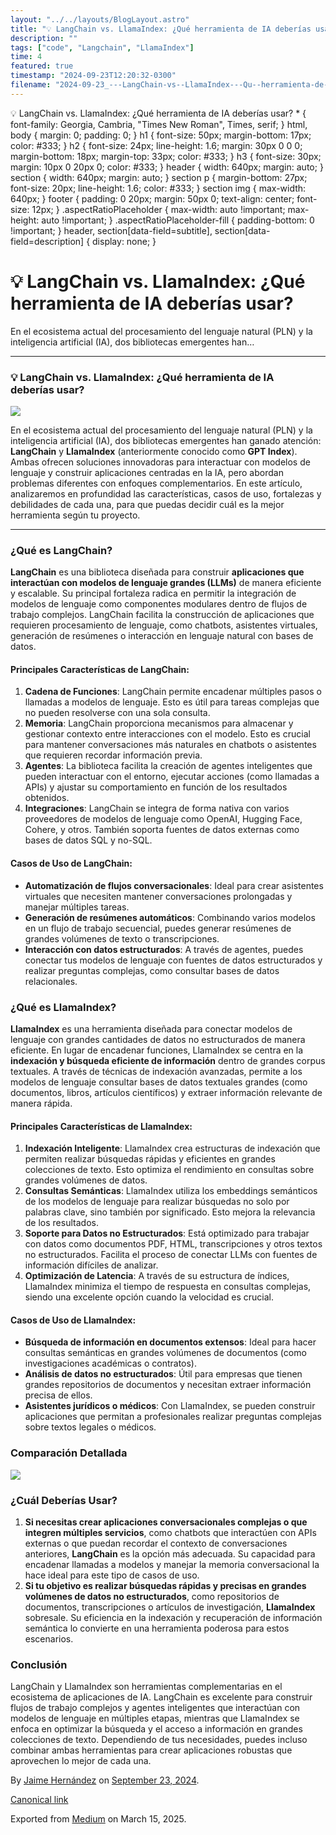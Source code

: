 ```yaml
---
layout: "../../layouts/BlogLayout.astro"
title: "💡 LangChain vs. LlamaIndex: ¿Qué herramienta de IA deberías usar?"
description: ""
tags: ["code", "Langchain", "LlamaIndex"]
time: 4
featured: true
timestamp: "2024-09-23T12:20:32-0300"
filename: "2024-09-23_---LangChain-vs--LlamaIndex---Qu--herramienta-de-IA-deber-as-usar--fe9c7014e3fd"
---
```


💡 LangChain vs. LlamaIndex: ¿Qué herramienta de IA deberías usar? \* { font-family: Georgia, Cambria, "Times New Roman", Times, serif; } html, body { margin: 0; padding: 0; } h1 { font-size: 50px; margin-bottom: 17px; color: #333; } h2 { font-size: 24px; line-height: 1.6; margin: 30px 0 0 0; margin-bottom: 18px; margin-top: 33px; color: #333; } h3 { font-size: 30px; margin: 10px 0 20px 0; color: #333; } header { width: 640px; margin: auto; } section { width: 640px; margin: auto; } section p { margin-bottom: 27px; font-size: 20px; line-height: 1.6; color: #333; } section img { max-width: 640px; } footer { padding: 0 20px; margin: 50px 0; text-align: center; font-size: 12px; } .aspectRatioPlaceholder { max-width: auto !important; max-height: auto !important; } .aspectRatioPlaceholder-fill { padding-bottom: 0 !important; } header, section\[data-field=subtitle\], section\[data-field=description\] { display: none; }

💡 LangChain vs. LlamaIndex: ¿Qué herramienta de IA deberías usar?
==================================================================

En el ecosistema actual del procesamiento del lenguaje natural (PLN) y la inteligencia artificial (IA), dos bibliotecas emergentes han…

* * *

### 💡 **LangChain vs. LlamaIndex: ¿Qué herramienta de IA deberías usar?**

![](https://cdn-images-1.medium.com/max/800/1*y53hApf7z1_tEk7xCymmcQ.png)

En el ecosistema actual del procesamiento del lenguaje natural (PLN) y la inteligencia artificial (IA), dos bibliotecas emergentes han ganado atención: **LangChain** y **LlamaIndex** (anteriormente conocido como **GPT Index**). Ambas ofrecen soluciones innovadoras para interactuar con modelos de lenguaje y construir aplicaciones centradas en la IA, pero abordan problemas diferentes con enfoques complementarios. En este artículo, analizaremos en profundidad las características, casos de uso, fortalezas y debilidades de cada una, para que puedas decidir cuál es la mejor herramienta según tu proyecto.

* * *

### ¿Qué es LangChain?

**LangChain** es una biblioteca diseñada para construir **aplicaciones que interactúan con modelos de lenguaje grandes (LLMs)** de manera eficiente y escalable. Su principal fortaleza radica en permitir la integración de modelos de lenguaje como componentes modulares dentro de flujos de trabajo complejos. LangChain facilita la construcción de aplicaciones que requieren procesamiento de lenguaje, como chatbots, asistentes virtuales, generación de resúmenes o interacción en lenguaje natural con bases de datos.

#### Principales Características de LangChain:

1.  **Cadena de Funciones**: LangChain permite encadenar múltiples pasos o llamadas a modelos de lenguaje. Esto es útil para tareas complejas que no pueden resolverse con una sola consulta.
2.  **Memoria**: LangChain proporciona mecanismos para almacenar y gestionar contexto entre interacciones con el modelo. Esto es crucial para mantener conversaciones más naturales en chatbots o asistentes que requieren recordar información previa.
3.  **Agentes**: La biblioteca facilita la creación de agentes inteligentes que pueden interactuar con el entorno, ejecutar acciones (como llamadas a APIs) y ajustar su comportamiento en función de los resultados obtenidos.
4.  **Integraciones**: LangChain se integra de forma nativa con varios proveedores de modelos de lenguaje como OpenAI, Hugging Face, Cohere, y otros. También soporta fuentes de datos externas como bases de datos SQL y no-SQL.

#### Casos de Uso de LangChain:

*   **Automatización de flujos conversacionales**: Ideal para crear asistentes virtuales que necesiten mantener conversaciones prolongadas y manejar múltiples tareas.
*   **Generación de resúmenes automáticos**: Combinando varios modelos en un flujo de trabajo secuencial, puedes generar resúmenes de grandes volúmenes de texto o transcripciones.
*   **Interacción con datos estructurados**: A través de agentes, puedes conectar tus modelos de lenguaje con fuentes de datos estructurados y realizar preguntas complejas, como consultar bases de datos relacionales.

### ¿Qué es LlamaIndex?

**LlamaIndex** es una herramienta diseñada para conectar modelos de lenguaje con grandes cantidades de datos no estructurados de manera eficiente. En lugar de encadenar funciones, LlamaIndex se centra en la **indexación y búsqueda eficiente de información** dentro de grandes corpus textuales. A través de técnicas de indexación avanzadas, permite a los modelos de lenguaje consultar bases de datos textuales grandes (como documentos, libros, artículos científicos) y extraer información relevante de manera rápida.

#### Principales Características de LlamaIndex:

1.  **Indexación Inteligente**: LlamaIndex crea estructuras de indexación que permiten realizar búsquedas rápidas y eficientes en grandes colecciones de texto. Esto optimiza el rendimiento en consultas sobre grandes volúmenes de datos.
2.  **Consultas Semánticas**: LlamaIndex utiliza los embeddings semánticos de los modelos de lenguaje para realizar búsquedas no solo por palabras clave, sino también por significado. Esto mejora la relevancia de los resultados.
3.  **Soporte para Datos no Estructurados**: Está optimizado para trabajar con datos como documentos PDF, HTML, transcripciones y otros textos no estructurados. Facilita el proceso de conectar LLMs con fuentes de información difíciles de analizar.
4.  **Optimización de Latencia**: A través de su estructura de índices, LlamaIndex minimiza el tiempo de respuesta en consultas complejas, siendo una excelente opción cuando la velocidad es crucial.

#### Casos de Uso de LlamaIndex:

*   **Búsqueda de información en documentos extensos**: Ideal para hacer consultas semánticas en grandes volúmenes de documentos (como investigaciones académicas o contratos).
*   **Análisis de datos no estructurados**: Útil para empresas que tienen grandes repositorios de documentos y necesitan extraer información precisa de ellos.
*   **Asistentes jurídicos o médicos**: Con LlamaIndex, se pueden construir aplicaciones que permitan a profesionales realizar preguntas complejas sobre textos legales o médicos.

### Comparación Detallada

![](https://cdn-images-1.medium.com/max/800/1*wr1z_wtWEP7HPDPYNFOYZA.png)

### ¿Cuál Deberías Usar?

1.  **Si necesitas crear aplicaciones conversacionales complejas o que integren múltiples servicios**, como chatbots que interactúen con APIs externas o que puedan recordar el contexto de conversaciones anteriores, **LangChain** es la opción más adecuada. Su capacidad para encadenar llamadas a modelos y manejar la memoria conversacional la hace ideal para este tipo de casos de uso.
2.  **Si tu objetivo es realizar búsquedas rápidas y precisas en grandes volúmenes de datos no estructurados**, como repositorios de documentos, transcripciones o artículos de investigación, **LlamaIndex** sobresale. Su eficiencia en la indexación y recuperación de información semántica lo convierte en una herramienta poderosa para estos escenarios.

### Conclusión

LangChain y LlamaIndex son herramientas complementarias en el ecosistema de aplicaciones de IA. LangChain es excelente para construir flujos de trabajo complejos y agentes inteligentes que interactúan con modelos de lenguaje en múltiples etapas, mientras que LlamaIndex se enfoca en optimizar la búsqueda y el acceso a información en grandes colecciones de texto. Dependiendo de tus necesidades, puedes incluso combinar ambas herramientas para crear aplicaciones robustas que aprovechen lo mejor de cada una.

By [Jaime Hernández](https://medium.com/@devjaime) on [September 23, 2024](https://medium.com/p/fe9c7014e3fd).

[Canonical link](https://medium.com/@devjaime/langchain-vs-llamaindex-qu%C3%A9-herramienta-de-ia-deber%C3%ADas-usar-fe9c7014e3fd)

Exported from [Medium](https://medium.com) on March 15, 2025.